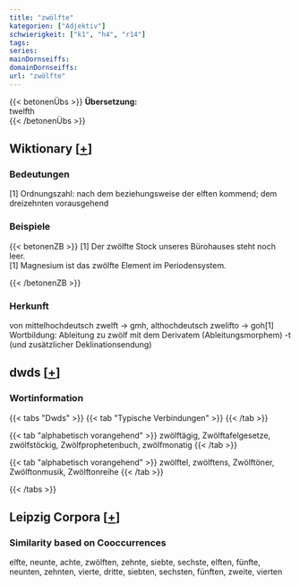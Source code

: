 ```yaml
---
title: "zwölfte"
kategorien: ["Adjektiv"]
schwierigkeit: ["k1", "h4", "r14"]
tags:
series:
mainDornseiffs:
domainDornseiffs:
url: "zwölfte"
---
```


{{< betonenÜbs >}}
**Übersetzung:**  
twelfth  
{{< /betonenÜbs >}}

## Wiktionary [[+](https://de.wiktionary.org/wiki/zwölfte)]

### Bedeutungen
[1] Ordnungszahl: nach dem beziehungsweise der elften kommend; dem dreizehnten vorausgehend  

### Beispiele
{{< betonenZB >}}
[1] Der zwölfte Stock unseres Bürohauses steht noch leer.  
[1] Magnesium ist das zwölfte Element im Periodensystem.  

{{< /betonenZB >}}
### Herkunft
von mittelhochdeutsch zwelft → gmh, althochdeutsch zwelifto → goh[1]  
Wortbildung: Ableitung zu zwölf mit dem Derivatem (Ableitungsmorphem) -t (und zusätzlicher Deklinationsendung)  



## dwds [[+](https://www.dwds.de/wb/zwölfte)]

### Wortinformation
{{< tabs "Dwds" >}}
{{< tab "Typische Verbindungen" >}}
{{< /tab >}}

{{< tab "alphabetisch vorangehend" >}}
zwölftägig, Zwölftafelgesetze, zwölfstöckig, Zwölfprophetenbuch, zwölfmonatig
{{< /tab >}}

{{< tab "alphabetisch vorangehend" >}}
zwölftel, zwölftens, Zwölftöner, Zwölftonmusik, Zwölftonreihe
{{< /tab >}}

{{< /tabs >}}

## Leipzig Corpora [[+](https://corpora.uni-leipzig.de/en/res?word=zwölfte&corpusId=deu_newscrawl-public_2018)]


### Similarity based on Cooccurrences
elfte, neunte, achte, zwölften, zehnte, siebte, sechste, elften, fünfte, neunten, zehnten, vierte, dritte, siebten, sechsten, fünften, zweite, vierten

